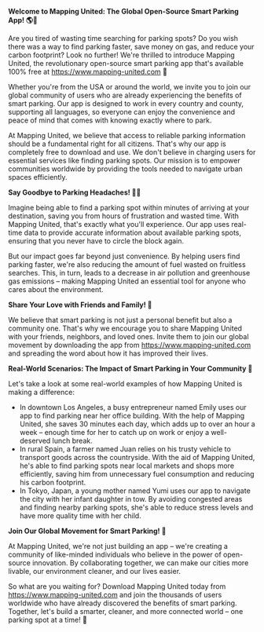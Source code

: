 **Welcome to Mapping United: The Global Open-Source Smart Parking App! 🌎🚗**

Are you tired of wasting time searching for parking spots? Do you wish there was a way to find parking faster, save money on gas, and reduce your carbon footprint? Look no further! We're thrilled to introduce Mapping United, the revolutionary open-source smart parking app that's available 100% free at https://www.mapping-united.com 🌟

Whether you're from the USA or around the world, we invite you to join our global community of users who are already experiencing the benefits of smart parking. Our app is designed to work in every country and county, supporting all languages, so everyone can enjoy the convenience and peace of mind that comes with knowing exactly where to park.

At Mapping United, we believe that access to reliable parking information should be a fundamental right for all citizens. That's why our app is completely free to download and use. We don't believe in charging users for essential services like finding parking spots. Our mission is to empower communities worldwide by providing the tools needed to navigate urban spaces efficiently.

**Say Goodbye to Parking Headaches! 🙅‍♂️**

Imagine being able to find a parking spot within minutes of arriving at your destination, saving you from hours of frustration and wasted time. With Mapping United, that's exactly what you'll experience. Our app uses real-time data to provide accurate information about available parking spots, ensuring that you never have to circle the block again.

But our impact goes far beyond just convenience. By helping users find parking faster, we're also reducing the amount of fuel wasted on fruitless searches. This, in turn, leads to a decrease in air pollution and greenhouse gas emissions – making Mapping United an essential tool for anyone who cares about the environment.

**Share Your Love with Friends and Family! 🤗**

We believe that smart parking is not just a personal benefit but also a community one. That's why we encourage you to share Mapping United with your friends, neighbors, and loved ones. Invite them to join our global movement by downloading the app from https://www.mapping-united.com and spreading the word about how it has improved their lives.

**Real-World Scenarios: The Impact of Smart Parking in Your Community 🌆**

Let's take a look at some real-world examples of how Mapping United is making a difference:

*   In downtown Los Angeles, a busy entrepreneur named Emily uses our app to find parking near her office building. With the help of Mapping United, she saves 30 minutes each day, which adds up to over an hour a week – enough time for her to catch up on work or enjoy a well-deserved lunch break.
*   In rural Spain, a farmer named Juan relies on his trusty vehicle to transport goods across the countryside. With the aid of Mapping United, he's able to find parking spots near local markets and shops more efficiently, saving him from unnecessary fuel consumption and reducing his carbon footprint.
*   In Tokyo, Japan, a young mother named Yumi uses our app to navigate the city with her infant daughter in tow. By avoiding congested areas and finding nearby parking spots, she's able to reduce stress levels and have more quality time with her child.

**Join Our Global Movement for Smart Parking! 🌟**

At Mapping United, we're not just building an app – we're creating a community of like-minded individuals who believe in the power of open-source innovation. By collaborating together, we can make our cities more livable, our environment cleaner, and our lives easier.

So what are you waiting for? Download Mapping United today from https://www.mapping-united.com and join the thousands of users worldwide who have already discovered the benefits of smart parking. Together, let's build a smarter, cleaner, and more connected world – one parking spot at a time! 🚀